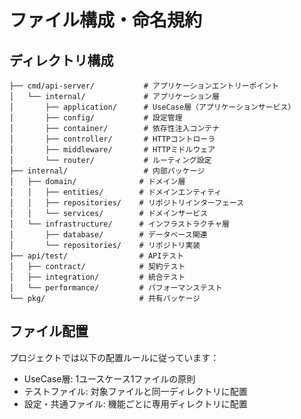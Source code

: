 # ファイル構成・命名規約

## ディレクトリ構成

```
├── cmd/api-server/           # アプリケーションエントリーポイント
│   └── internal/             # アプリケーション層
│       ├── application/      # UseCase層（アプリケーションサービス）
│       ├── config/           # 設定管理
│       ├── container/        # 依存性注入コンテナ
│       ├── controller/       # HTTPコントローラ
│       ├── middleware/       # HTTPミドルウェア
│       └── router/           # ルーティング設定
├── internal/                 # 内部パッケージ
│   ├── domain/              # ドメイン層
│   │   ├── entities/        # ドメインエンティティ
│   │   ├── repositories/    # リポジトリインターフェース
│   │   └── services/        # ドメインサービス
│   └── infrastructure/      # インフラストラクチャ層
│       ├── database/        # データベース関連
│       └── repositories/    # リポジトリ実装
├── api/test/                # APIテスト
│   ├── contract/            # 契約テスト
│   ├── integration/         # 統合テスト
│   └── performance/         # パフォーマンステスト
└── pkg/                     # 共有パッケージ
```

## ファイル配置

プロジェクトでは以下の配置ルールに従っています：

- UseCase層: 1ユースケース1ファイルの原則
- テストファイル: 対象ファイルと同一ディレクトリに配置
- 設定・共通ファイル: 機能ごとに専用ディレクトリに配置
